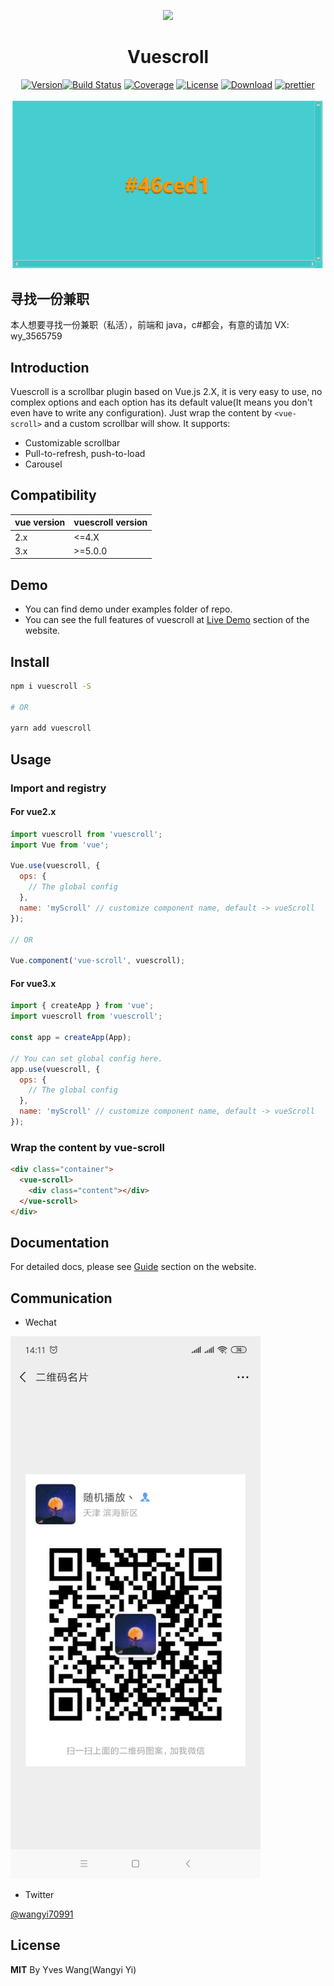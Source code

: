  <p align="center"><a href="http://vuescrolljs.yvescoding.me/"><img width="100" src="http://vuescrolljs.yvescoding.me/logo.png" /></a></p>
<h1 align="center">Vuescroll</h1>
<p align="center">
  <a href="https://www.npmjs.com/package/vuescroll"><img src="https://img.shields.io/npm/v/vuescroll.svg" alt="Version"></a><a href="https://circleci.com/gh/YvesCoding/vuescroll/tree/dev"><img src="https://circleci.com/gh/YvesCoding/vuescroll/tree/dev.png?style=shield" alt="Build Status"></a>
   <a href="https://codecov.io/github/YvesCoding/vuescroll?branch=dev"><img src="https://img.shields.io/codecov/c/github/YvesCoding/vuescroll/dev.svg" alt="Coverage"></a>
  <a href="https://www.npmjs.com/package/vuescroll"><img src="https://img.shields.io/npm/l/vuescroll.svg" alt="License"></a>
<a href="https://www.npmjs.com/package/vuescroll"><img src="https://img.shields.io/npm/dm/vuescroll.svg" alt="Download"></a>
<a href="https://github.com/YvesCoding/vuescroll"><img src="https://img.shields.io/badge/code_style-prettier-ff69b4.svg?style=flat-square" alt="prettier"></a>
</p>

<p align="center">
  <img src="https://github.com/wangyi7099/pictureCdn/blob/master/allPic/vuescroll/show.gif?raw=true" width="800"  alt="Demo"/> 
</p>

## 寻找一份兼职

本人想要寻找一份兼职（私活），前端和 java，c#都会，有意的请加 VX: wy_3565759

## Introduction

Vuescroll is a scrollbar plugin based on Vue.js 2.X, it is very easy to use, no complex options and each option has its default value(It means you don't even have to write any configuration). Just wrap the content by `<vue-scroll>` and a custom scrollbar will show. It supports:

- Customizable scrollbar
- Pull-to-refresh, push-to-load
- Carousel

## Compatibility

| vue version | vuescroll version |
| ----------- | ----------------- |
| 2.x         | <=4.X             |
| 3.x         | >=5.0.0           |

## Demo

- You can find demo under examples folder of repo.
- You can see the full features of vuescroll at [Live Demo](https://vuescrolljs.yvescoding.me/demo) section of the website.

## Install

```bash
npm i vuescroll -S

# OR

yarn add vuescroll

```

## Usage

### Import and registry

#### For vue2.x

```js
import vuescroll from 'vuescroll';
import Vue from 'vue';

Vue.use(vuescroll, {
  ops: {
    // The global config
  },
  name: 'myScroll' // customize component name, default -> vueScroll
});

// OR

Vue.component('vue-scroll', vuescroll);
```

#### For vue3.x

```js
import { createApp } from 'vue';
import vuescroll from 'vuescroll';

const app = createApp(App);

// You can set global config here.
app.use(vuescroll, {
  ops: {
    // The global config
  },
  name: 'myScroll' // customize component name, default -> vueScroll
});
```

### Wrap the content by vue-scroll

```html
<div class="container">
  <vue-scroll>
    <div class="content"></div>
  </vue-scroll>
</div>
```

## Documentation

For detailed docs, please see [Guide](https://vuescrolljs.yvescoding.me/guide) section on the website.

## Communication

- Wechat

 <img src="https://github.com/wangyi7099/pictureCdn/blob/master/allPic/vuescroll/wx.png?raw=true" width="400" alt="Demo" style="max-width:100%;">

- Twitter

[@wangyi70991](https://twitter.com/wangyi70991)

## License

**MIT** By Yves Wang(Wangyi Yi)
